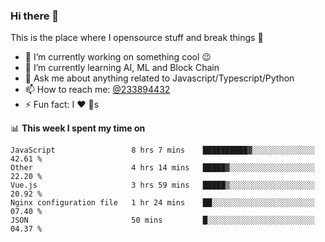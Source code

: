 ### Hi there 👋

<!--
**a233894432/a233894432** is a ✨ _special_ ✨ repository because its `README.md` (this file) appears on your GitHub profile.

Here are some ideas to get you started:

- 🔭 I’m currently working on ...
- 🌱 I’m currently learning ...
- 👯 I’m looking to collaborate on ...
- 🤔 I’m looking for help with ...
- 💬 Ask me about ...
- 📫 How to reach me: ...
- 😄 Pronouns: ...
- ⚡ Fun fact: ...
-->
 
 
This is the place where I opensource stuff and break things :rofl:

- 🔭 I’m currently working on something cool :wink:
- 🌱 I’m currently learning AI, ML and Block Chain
- 💬 Ask me about anything related to Javascript/Typescript/Python
- 📫 How to reach me: [@233894432](https://twitter.com/233894432)
- ⚡ Fun fact: I :heart: :dog:s

📊 **This week I spent my time on**
<!--START_SECTION:waka-->
```text
JavaScript                 8 hrs 7 mins    ██████████▓░░░░░░░░░░░░░░   42.61 % 
Other                      4 hrs 14 mins   █████▓░░░░░░░░░░░░░░░░░░░   22.20 % 
Vue.js                     3 hrs 59 mins   █████▒░░░░░░░░░░░░░░░░░░░   20.92 % 
Nginx configuration file   1 hr 24 mins    ██░░░░░░░░░░░░░░░░░░░░░░░   07.40 % 
JSON                       50 mins         █░░░░░░░░░░░░░░░░░░░░░░░░   04.37 % 
```
<!--END_SECTION:waka-->
